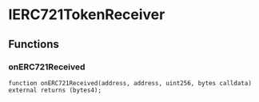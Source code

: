 # IERC721TokenReceiver

## Functions
### onERC721Received


```solidity
function onERC721Received(address, address, uint256, bytes calldata) external returns (bytes4);
```

